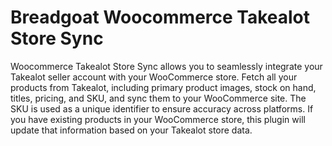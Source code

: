 # Breadgoat Woocommerce Takealot Store Sync 
 Woocommerce Takealot Store Sync allows you to seamlessly integrate your Takealot seller account with your WooCommerce store. Fetch all your products from Takealot, including primary product images, stock on hand, titles, pricing, and SKU, and sync them to your WooCommerce site. The SKU is used as a unique identifier to ensure accuracy across platforms. If you have existing products in your WooCommerce store, this plugin will update that information based on your Takealot store data.
